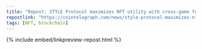 ```yaml
---
title: "Repost: STYLE Protocol maximizes NFT utility with cross-game functionality. Here’s how they do it"
repostlink: "https://cointelegraph.com/news/style-protocol-maximizes-nft-utility-with-cross-game-functionality-heres-how-they-do-it"
tags: [NFT, blockchain]
---
```


{% include embed/linkpreview-repost.html %}
